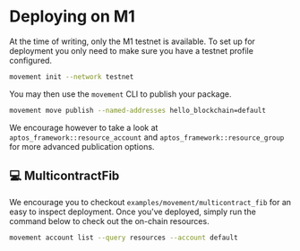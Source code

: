 # Deploying on M1
At the time of writing, only the M1 testnet is available. To set up for deployment you only need to make sure you have a testnet profile configured.

```bash
movement init --network testnet
```

You may then use the `movement` CLI to publish your package.

```bash
movement move publish --named-addresses hello_blockchain=default
```

We encourage however to take a look at `aptos_framework::resource_account` and `aptos_framework::resource_group` for more advanced publication options.

## 💻 MulticontractFib
We encourage you to checkout `examples/movement/multicontract_fib` for an easy to inspect deployment. Once you've deployed, simply run the command below to check out the on-chain resources.
```bash
movement account list --query resources --account default
```